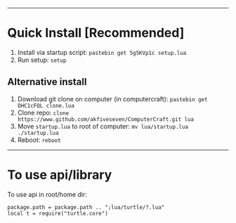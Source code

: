 


---

# Quick Install \[Recommended\]

1. Install via startup script: `pastebin get 5g5KVp1c setup.lua`
2. Run setup: `setup`

## Alternative install

1. Download git clone on computer (in computercraft): `pastebin get DHC1cFQL clone.lua`
2. Clone repo: `clone https://www.github.com/akfiveseven/ComputerCraft.git lua`
3. Move `startup.lua` to root of computer: `mv lua/startup.lua ./startup.lua`
4. Reboot: `reboot`

---

# To use api/library

To use api in root/home dir: 
```
package.path = package.path .. ";lua/turtle/?.lua"
local t = require("turtle.core")
```
